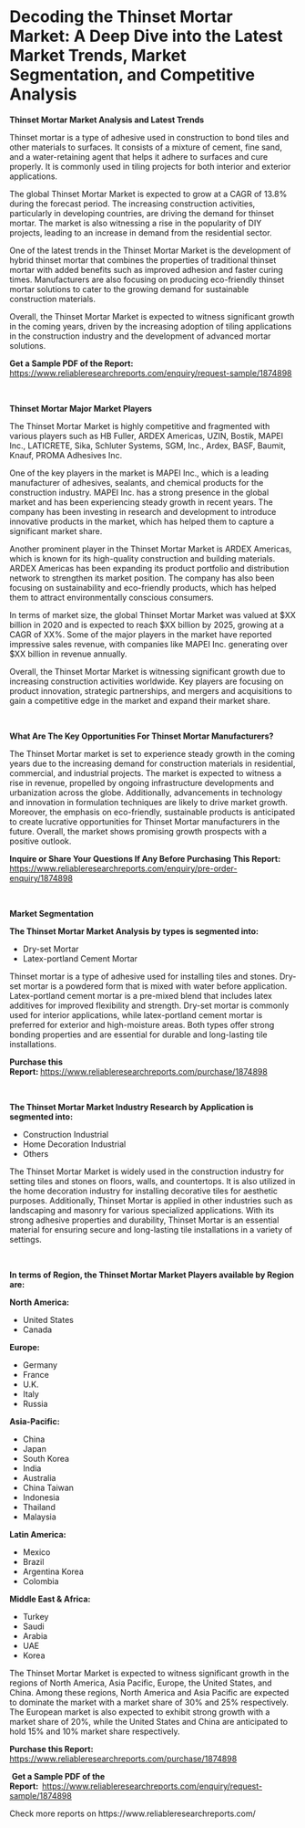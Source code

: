 <p><h1>Decoding the Thinset Mortar Market: A Deep Dive into the Latest Market Trends, Market Segmentation, and Competitive Analysis</h1></p><p><strong>Thinset Mortar Market Analysis and Latest Trends</strong></p>
<p><p>Thinset mortar is a type of adhesive used in construction to bond tiles and other materials to surfaces. It consists of a mixture of cement, fine sand, and a water-retaining agent that helps it adhere to surfaces and cure properly. It is commonly used in tiling projects for both interior and exterior applications.</p><p>The global Thinset Mortar Market is expected to grow at a CAGR of 13.8% during the forecast period. The increasing construction activities, particularly in developing countries, are driving the demand for thinset mortar. The market is also witnessing a rise in the popularity of DIY projects, leading to an increase in demand from the residential sector.</p><p>One of the latest trends in the Thinset Mortar Market is the development of hybrid thinset mortar that combines the properties of traditional thinset mortar with added benefits such as improved adhesion and faster curing times. Manufacturers are also focusing on producing eco-friendly thinset mortar solutions to cater to the growing demand for sustainable construction materials.</p><p>Overall, the Thinset Mortar Market is expected to witness significant growth in the coming years, driven by the increasing adoption of tiling applications in the construction industry and the development of advanced mortar solutions.</p></p>
<p><strong>Get a Sample PDF of the Report:&nbsp;</strong> <a href="https://www.reliableresearchreports.com/enquiry/request-sample/1874898">https://www.reliableresearchreports.com/enquiry/request-sample/1874898</a></p>
<p>&nbsp;</p>
<p><strong>Thinset Mortar Major Market Players</strong></p>
<p><p>The Thinset Mortar Market is highly competitive and fragmented with various players such as HB Fuller, ARDEX Americas, UZIN, Bostik, MAPEI Inc., LATICRETE, Sika, Schluter Systems, SGM, Inc., Ardex, BASF, Baumit, Knauf, PROMA Adhesives Inc. </p><p>One of the key players in the market is MAPEI Inc., which is a leading manufacturer of adhesives, sealants, and chemical products for the construction industry. MAPEI Inc. has a strong presence in the global market and has been experiencing steady growth in recent years. The company has been investing in research and development to introduce innovative products in the market, which has helped them to capture a significant market share.</p><p>Another prominent player in the Thinset Mortar Market is ARDEX Americas, which is known for its high-quality construction and building materials. ARDEX Americas has been expanding its product portfolio and distribution network to strengthen its market position. The company has also been focusing on sustainability and eco-friendly products, which has helped them to attract environmentally conscious consumers.</p><p>In terms of market size, the global Thinset Mortar Market was valued at $XX billion in 2020 and is expected to reach $XX billion by 2025, growing at a CAGR of XX%. Some of the major players in the market have reported impressive sales revenue, with companies like MAPEI Inc. generating over $XX billion in revenue annually.</p><p>Overall, the Thinset Mortar Market is witnessing significant growth due to increasing construction activities worldwide. Key players are focusing on product innovation, strategic partnerships, and mergers and acquisitions to gain a competitive edge in the market and expand their market share.</p></p>
<p>&nbsp;</p>
<p><strong>What Are The Key Opportunities For Thinset Mortar Manufacturers?</strong></p>
<p><p>The Thinset Mortar market is set to experience steady growth in the coming years due to the increasing demand for construction materials in residential, commercial, and industrial projects. The market is expected to witness a rise in revenue, propelled by ongoing infrastructure developments and urbanization across the globe. Additionally, advancements in technology and innovation in formulation techniques are likely to drive market growth. Moreover, the emphasis on eco-friendly, sustainable products is anticipated to create lucrative opportunities for Thinset Mortar manufacturers in the future. Overall, the market shows promising growth prospects with a positive outlook.</p></p>
<p><strong>Inquire or Share Your Questions If Any Before Purchasing This Report:</strong> <a href="https://www.reliableresearchreports.com/enquiry/pre-order-enquiry/1874898">https://www.reliableresearchreports.com/enquiry/pre-order-enquiry/1874898</a></p>
<p>&nbsp;</p>
<p><strong>Market Segmentation</strong></p>
<p><strong>The Thinset Mortar Market Analysis by types is segmented into:</strong></p>
<p><ul><li>Dry-set Mortar</li><li>Latex-portland Cement Mortar</li></ul></p>
<p><p>Thinset mortar is a type of adhesive used for installing tiles and stones. Dry-set mortar is a powdered form that is mixed with water before application. Latex-portland cement mortar is a pre-mixed blend that includes latex additives for improved flexibility and strength. Dry-set mortar is commonly used for interior applications, while latex-portland cement mortar is preferred for exterior and high-moisture areas. Both types offer strong bonding properties and are essential for durable and long-lasting tile installations.</p></p>
<p><strong>Purchase this Report:&nbsp;</strong><a href="https://www.reliableresearchreports.com/purchase/1874898">https://www.reliableresearchreports.com/purchase/1874898</a></p>
<p>&nbsp;</p>
<p><strong>The Thinset Mortar Market Industry Research by Application is segmented into:</strong></p>
<p><ul><li>Construction Industrial</li><li>Home Decoration Industrial</li><li>Others</li></ul></p>
<p><p>The Thinset Mortar Market is widely used in the construction industry for setting tiles and stones on floors, walls, and countertops. It is also utilized in the home decoration industry for installing decorative tiles for aesthetic purposes. Additionally, Thinset Mortar is applied in other industries such as landscaping and masonry for various specialized applications. With its strong adhesive properties and durability, Thinset Mortar is an essential material for ensuring secure and long-lasting tile installations in a variety of settings.</p></p>
<p>&nbsp;</p>
<p><strong>In terms of Region, the Thinset Mortar Market Players available by Region are:</strong></p>
<p>
    <p> <strong> North America: </strong>
        <ul>
            <li>United States</li>
            <li>Canada</li>
        </ul>
        </p> 
    <p> <strong> Europe: </strong>
        <ul>
            <li>Germany</li>
            <li>France</li>
            <li>U.K.</li>
            <li>Italy</li>
            <li>Russia</li>
        </ul>
        </p> 
    <p> <strong> Asia-Pacific: </strong>
        <ul>
            <li>China</li>
            <li>Japan</li>
            <li>South Korea</li>
            <li>India</li>
            <li>Australia</li>
            <li>China Taiwan</li>
            <li>Indonesia</li>
            <li>Thailand</li>
            <li>Malaysia</li>
        </ul>
        </p> 
    <p> <strong> Latin America: </strong>
        <ul>
            <li>Mexico</li>
            <li>Brazil</li>
            <li>Argentina Korea</li>
            <li>Colombia</li>
        </ul>
        </p> 
    <p> <strong> Middle East & Africa: </strong>
        <ul>
            <li>Turkey</li>
            <li>Saudi</li>
            <li>Arabia</li>
            <li>UAE</li>
            <li>Korea</li>
        </ul>
    </p>
    </p>
<p><p>The Thinset Mortar Market is expected to witness significant growth in the regions of North America, Asia Pacific, Europe, the United States, and China. Among these regions, North America and Asia Pacific are expected to dominate the market with a market share of 30% and 25% respectively. The European market is also expected to exhibit strong growth with a market share of 20%, while the United States and China are anticipated to hold 15% and 10% market share respectively.</p></p>
<p><strong>Purchase this Report: </strong><a href="https://www.reliableresearchreports.com/purchase/1874898">https://www.reliableresearchreports.com/purchase/1874898</a></p>
<p>&nbsp;<strong>Get a Sample PDF of the Report:&nbsp;&nbsp;</strong><a href="https://www.reliableresearchreports.com/enquiry/request-sample/1874898">https://www.reliableresearchreports.com/enquiry/request-sample/1874898</a></p>
<p><strong></strong></p>
<p>Check more reports on https://www.reliableresearchreports.com/</p>